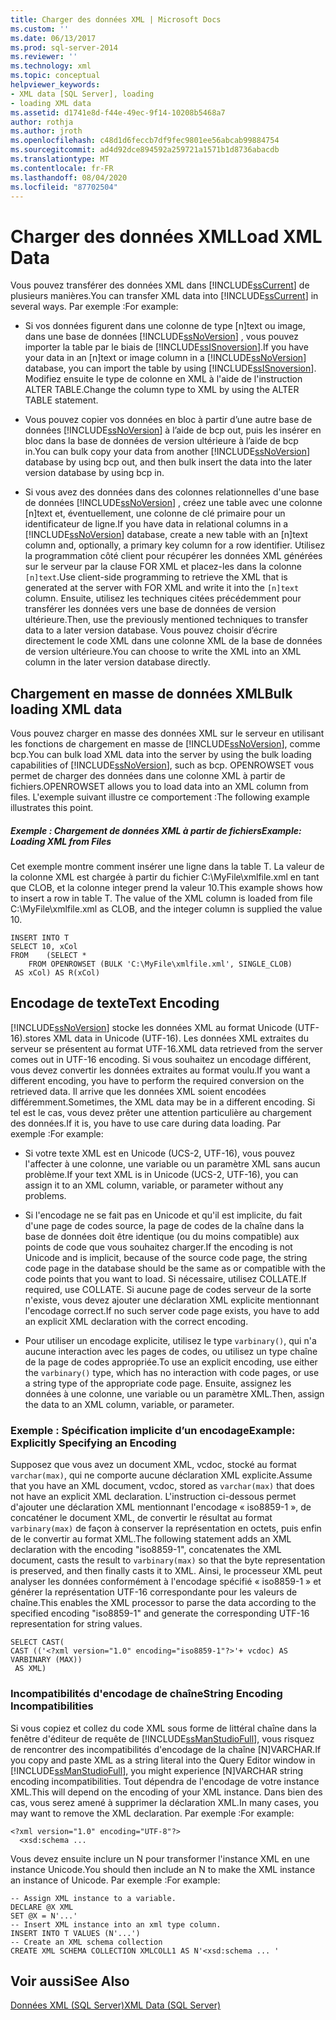 ```yaml
---
title: Charger des données XML | Microsoft Docs
ms.custom: ''
ms.date: 06/13/2017
ms.prod: sql-server-2014
ms.reviewer: ''
ms.technology: xml
ms.topic: conceptual
helpviewer_keywords:
- XML data [SQL Server], loading
- loading XML data
ms.assetid: d1741e8d-f44e-49ec-9f14-10208b5468a7
author: rothja
ms.author: jroth
ms.openlocfilehash: c48d1d6feccb7df9fec9801ee56abcab99884754
ms.sourcegitcommit: ad4d92dce894592a259721a1571b1d8736abacdb
ms.translationtype: MT
ms.contentlocale: fr-FR
ms.lasthandoff: 08/04/2020
ms.locfileid: "87702504"
---
```

# <a name="load-xml-data"></a><span data-ttu-id="9f5f9-102">Charger des données XML</span><span class="sxs-lookup"><span data-stu-id="9f5f9-102">Load XML Data</span></span>
  <span data-ttu-id="9f5f9-103">Vous pouvez transférer des données XML dans [!INCLUDE[ssCurrent](../../includes/sscurrent-md.md)] de plusieurs manières.</span><span class="sxs-lookup"><span data-stu-id="9f5f9-103">You can transfer XML data into [!INCLUDE[ssCurrent](../../includes/sscurrent-md.md)] in several ways.</span></span> <span data-ttu-id="9f5f9-104">Par exemple :</span><span class="sxs-lookup"><span data-stu-id="9f5f9-104">For example:</span></span>  
  
-   <span data-ttu-id="9f5f9-105">Si vos données figurent dans une colonne de type [n]text ou image, dans une base de données [!INCLUDE[ssNoVersion](../../includes/ssnoversion-md.md)] , vous pouvez importer la table par le biais de [!INCLUDE[ssISnoversion](../../includes/ssisnoversion-md.md)].</span><span class="sxs-lookup"><span data-stu-id="9f5f9-105">If you have your data in an [n]text or image column in a [!INCLUDE[ssNoVersion](../../includes/ssnoversion-md.md)] database, you can import the table by using [!INCLUDE[ssISnoversion](../../includes/ssisnoversion-md.md)].</span></span> <span data-ttu-id="9f5f9-106">Modifiez ensuite le type de colonne en XML à l'aide de l'instruction ALTER TABLE.</span><span class="sxs-lookup"><span data-stu-id="9f5f9-106">Change the column type to XML by using the ALTER TABLE statement.</span></span>  
  
-   <span data-ttu-id="9f5f9-107">Vous pouvez copier vos données en bloc à partir d’une autre base de données [!INCLUDE[ssNoVersion](../../includes/ssnoversion-md.md)] à l’aide de bcp out, puis les insérer en bloc dans la base de données de version ultérieure à l’aide de bcp in.</span><span class="sxs-lookup"><span data-stu-id="9f5f9-107">You can bulk copy your data from another [!INCLUDE[ssNoVersion](../../includes/ssnoversion-md.md)] database by using bcp out, and then bulk insert the data into the later version database by using bcp in.</span></span>  
  
-   <span data-ttu-id="9f5f9-108">Si vous avez des données dans des colonnes relationnelles d'une base de données [!INCLUDE[ssNoVersion](../../includes/ssnoversion-md.md)] , créez une table avec une colonne [n]text et, éventuellement, une colonne de clé primaire pour un identificateur de ligne.</span><span class="sxs-lookup"><span data-stu-id="9f5f9-108">If you have data in relational columns in a [!INCLUDE[ssNoVersion](../../includes/ssnoversion-md.md)] database, create a new table with an [n]text column and, optionally, a primary key column for a row identifier.</span></span> <span data-ttu-id="9f5f9-109">Utilisez la programmation côté client pour récupérer les données XML générées sur le serveur par la clause FOR XML et placez-les dans la colonne `[n]text`.</span><span class="sxs-lookup"><span data-stu-id="9f5f9-109">Use client-side programming to retrieve the XML that is generated at the server with FOR XML and write it into the `[n]text` column.</span></span> <span data-ttu-id="9f5f9-110">Ensuite, utilisez les techniques citées précédemment pour transférer les données vers une base de données de version ultérieure.</span><span class="sxs-lookup"><span data-stu-id="9f5f9-110">Then, use the previously mentioned techniques to transfer data to a later version database.</span></span> <span data-ttu-id="9f5f9-111">Vous pouvez choisir d’écrire directement le code XML dans une colonne XML de la base de données de version ultérieure.</span><span class="sxs-lookup"><span data-stu-id="9f5f9-111">You can choose to write the XML into an XML column in the later version database directly.</span></span>  
  
## <a name="bulk-loading-xml-data"></a><span data-ttu-id="9f5f9-112">Chargement en masse de données XML</span><span class="sxs-lookup"><span data-stu-id="9f5f9-112">Bulk loading XML data</span></span>  
 <span data-ttu-id="9f5f9-113">Vous pouvez charger en masse des données XML sur le serveur en utilisant les fonctions de chargement en masse de [!INCLUDE[ssNoVersion](../../includes/ssnoversion-md.md)], comme bcp.</span><span class="sxs-lookup"><span data-stu-id="9f5f9-113">You can bulk load XML data into the server by using the bulk loading capabilities of [!INCLUDE[ssNoVersion](../../includes/ssnoversion-md.md)], such as bcp.</span></span> <span data-ttu-id="9f5f9-114">OPENROWSET vous permet de charger des données dans une colonne XML à partir de fichiers.</span><span class="sxs-lookup"><span data-stu-id="9f5f9-114">OPENROWSET allows you to load data into an XML column from files.</span></span> <span data-ttu-id="9f5f9-115">L'exemple suivant illustre ce comportement :</span><span class="sxs-lookup"><span data-stu-id="9f5f9-115">The following example illustrates this point.</span></span>  
  
##### <a name="example-loading-xml-from-files"></a><span data-ttu-id="9f5f9-116">Exemple : Chargement de données XML à partir de fichiers</span><span class="sxs-lookup"><span data-stu-id="9f5f9-116">Example: Loading XML from Files</span></span>  
 <span data-ttu-id="9f5f9-117">Cet exemple montre comment insérer une ligne dans la table T. La valeur de la colonne XML est chargée à partir du fichier C:\MyFile\xmlfile.xml en tant que CLOB, et la colonne integer prend la valeur 10.</span><span class="sxs-lookup"><span data-stu-id="9f5f9-117">This example shows how to insert a row in table T. The value of the XML column is loaded from file C:\MyFile\xmlfile.xml as CLOB, and the integer column is supplied the value 10.</span></span>  
  
```  
INSERT INTO T  
SELECT 10, xCol  
FROM    (SELECT *      
    FROM OPENROWSET (BULK 'C:\MyFile\xmlfile.xml', SINGLE_CLOB)   
 AS xCol) AS R(xCol)  
```  
  
## <a name="text-encoding"></a><span data-ttu-id="9f5f9-118">Encodage de texte</span><span class="sxs-lookup"><span data-stu-id="9f5f9-118">Text Encoding</span></span>  
 [!INCLUDE[ssNoVersion](../../includes/ssnoversion-md.md)] <span data-ttu-id="9f5f9-119">stocke les données XML au format Unicode (UTF-16).</span><span class="sxs-lookup"><span data-stu-id="9f5f9-119">stores XML data in Unicode (UTF-16).</span></span> <span data-ttu-id="9f5f9-120">Les données XML extraites du serveur se présentent au format UTF-16.</span><span class="sxs-lookup"><span data-stu-id="9f5f9-120">XML data retrieved from the server comes out in UTF-16 encoding.</span></span> <span data-ttu-id="9f5f9-121">Si vous souhaitez un encodage différent, vous devez convertir les données extraites au format voulu.</span><span class="sxs-lookup"><span data-stu-id="9f5f9-121">If you want a different encoding, you have to perform the required conversion on the retrieved data.</span></span> <span data-ttu-id="9f5f9-122">Il arrive que les données XML soient encodées différemment.</span><span class="sxs-lookup"><span data-stu-id="9f5f9-122">Sometimes, the XML data may be in a different encoding.</span></span> <span data-ttu-id="9f5f9-123">Si tel est le cas, vous devez prêter une attention particulière au chargement des données.</span><span class="sxs-lookup"><span data-stu-id="9f5f9-123">If it is, you have to use care during data loading.</span></span> <span data-ttu-id="9f5f9-124">Par exemple :</span><span class="sxs-lookup"><span data-stu-id="9f5f9-124">For example:</span></span>  
  
-   <span data-ttu-id="9f5f9-125">Si votre texte XML est en Unicode (UCS-2, UTF-16), vous pouvez l'affecter à une colonne, une variable ou un paramètre XML sans aucun problème.</span><span class="sxs-lookup"><span data-stu-id="9f5f9-125">If your text XML is in Unicode (UCS-2, UTF-16), you can assign it to an XML column, variable, or parameter  without any problems.</span></span>  
  
-   <span data-ttu-id="9f5f9-126">Si l'encodage ne se fait pas en Unicode et qu'il est implicite, du fait d'une page de codes source, la page de codes de la chaîne dans la base de données doit être identique (ou du moins compatible) aux points de code que vous souhaitez charger.</span><span class="sxs-lookup"><span data-stu-id="9f5f9-126">If the encoding is not Unicode and is implicit, because of the source code page, the string code page in the database should be the same as or compatible with the code points that you want to load.</span></span> <span data-ttu-id="9f5f9-127">Si nécessaire, utilisez COLLATE.</span><span class="sxs-lookup"><span data-stu-id="9f5f9-127">If required, use COLLATE.</span></span> <span data-ttu-id="9f5f9-128">Si aucune page de codes serveur de la sorte n'existe, vous devez ajouter une déclaration XML explicite mentionnant l'encodage correct.</span><span class="sxs-lookup"><span data-stu-id="9f5f9-128">If no such server code page exists, you have to add an explicit XML declaration with the correct encoding.</span></span>  
  
-   <span data-ttu-id="9f5f9-129">Pour utiliser un encodage explicite, utilisez le type `varbinary()`, qui n'a aucune interaction avec les pages de codes, ou utilisez un type chaîne de la page de codes appropriée.</span><span class="sxs-lookup"><span data-stu-id="9f5f9-129">To use an explicit encoding, use either the `varbinary()` type, which has no interaction with code pages, or use a string type of the appropriate code page.</span></span> <span data-ttu-id="9f5f9-130">Ensuite, assignez les données à une colonne, une variable ou un paramètre XML.</span><span class="sxs-lookup"><span data-stu-id="9f5f9-130">Then, assign the data to an XML column, variable, or parameter.</span></span>  
  
### <a name="example-explicitly-specifying-an-encoding"></a><span data-ttu-id="9f5f9-131">Exemple : Spécification implicite d’un encodage</span><span class="sxs-lookup"><span data-stu-id="9f5f9-131">Example: Explicitly Specifying an Encoding</span></span>  
 <span data-ttu-id="9f5f9-132">Supposez que vous avez un document XML, vcdoc, stocké au format `varchar(max)`, qui ne comporte aucune déclaration XML explicite.</span><span class="sxs-lookup"><span data-stu-id="9f5f9-132">Assume that you have an XML document, vcdoc, stored as `varchar(max)` that does not have an explicit XML declaration.</span></span> <span data-ttu-id="9f5f9-133">L'instruction ci-dessous permet d'ajouter une déclaration XML mentionnant l'encodage « iso8859-1 », de concaténer le document XML, de convertir le résultat au format `varbinary(max)` de façon à conserver la représentation en octets, puis enfin de le convertir au format XML.</span><span class="sxs-lookup"><span data-stu-id="9f5f9-133">The following statement adds an XML declaration with the encoding "iso8859-1", concatenates the XML document, casts the result to `varbinary(max)` so that the byte representation is preserved, and then finally casts it to XML.</span></span> <span data-ttu-id="9f5f9-134">Ainsi, le processeur XML peut analyser les données conformément à l'encodage spécifié « iso8859-1 » et générer la représentation UTF-16 correspondante pour les valeurs de chaîne.</span><span class="sxs-lookup"><span data-stu-id="9f5f9-134">This enables the XML processor to parse the data according to the specified encoding "iso8859-1" and generate the corresponding UTF-16 representation for string values.</span></span>  
  
```  
SELECT CAST(   
CAST (('<?xml version="1.0" encoding="iso8859-1"?>'+ vcdoc) AS VARBINARY (MAX))   
 AS XML)  
```  
  
### <a name="string-encoding-incompatibilities"></a><span data-ttu-id="9f5f9-135">Incompatibilités d'encodage de chaîne</span><span class="sxs-lookup"><span data-stu-id="9f5f9-135">String Encoding Incompatibilities</span></span>  
 <span data-ttu-id="9f5f9-136">Si vous copiez et collez du code XML sous forme de littéral chaîne dans la fenêtre d'éditeur de requête de [!INCLUDE[ssManStudioFull](../../includes/ssmanstudiofull-md.md)], vous risquez de rencontrer des incompatibilités d'encodage de la chaîne [N]VARCHAR.</span><span class="sxs-lookup"><span data-stu-id="9f5f9-136">If you copy and paste XML as a string literal into the Query Editor window in [!INCLUDE[ssManStudioFull](../../includes/ssmanstudiofull-md.md)], you might experience [N]VARCHAR string encoding incompatibilities.</span></span> <span data-ttu-id="9f5f9-137">Tout dépendra de l'encodage de votre instance XML.</span><span class="sxs-lookup"><span data-stu-id="9f5f9-137">This will depend on the encoding of your XML instance.</span></span> <span data-ttu-id="9f5f9-138">Dans bien des cas, vous serez amené à supprimer la déclaration XML.</span><span class="sxs-lookup"><span data-stu-id="9f5f9-138">In many cases, you may want to remove the XML declaration.</span></span> <span data-ttu-id="9f5f9-139">Par exemple :</span><span class="sxs-lookup"><span data-stu-id="9f5f9-139">For example:</span></span>  
  
```  
<?xml version="1.0" encoding="UTF-8"?>  
  <xsd:schema ...  
```  
  
 <span data-ttu-id="9f5f9-140">Vous devez ensuite inclure un N pour transformer l'instance XML en une instance Unicode.</span><span class="sxs-lookup"><span data-stu-id="9f5f9-140">You should then include an N to make the XML instance an instance of Unicode.</span></span> <span data-ttu-id="9f5f9-141">Par exemple :</span><span class="sxs-lookup"><span data-stu-id="9f5f9-141">For example:</span></span>  
  
```  
-- Assign XML instance to a variable.  
DECLARE @X XML  
SET @X = N'...'  
-- Insert XML instance into an xml type column.  
INSERT INTO T VALUES (N'...')  
-- Create an XML schema collection  
CREATE XML SCHEMA COLLECTION XMLCOLL1 AS N'<xsd:schema ... '  
```  
  
## <a name="see-also"></a><span data-ttu-id="9f5f9-142">Voir aussi</span><span class="sxs-lookup"><span data-stu-id="9f5f9-142">See Also</span></span>  
 [<span data-ttu-id="9f5f9-143">Données XML &#40;SQL Server&#41;</span><span class="sxs-lookup"><span data-stu-id="9f5f9-143">XML Data &#40;SQL Server&#41;</span></span>](xml-data-sql-server.md)  
  
  
